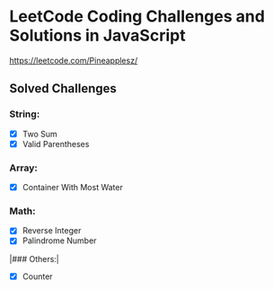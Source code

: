 # LeetCode Coding Challenges and Solutions in JavaScript
https://leetcode.com/Pineapplesz/

## Solved Challenges

### String:

- [x] Two Sum
- [x] Valid Parentheses

### Array:

- [x] Container With Most Water

### Math:

- [x] Reverse Integer
- [x] Palindrome Number

|### Others:|

- [x] Counter
